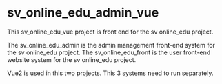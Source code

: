 # sv_online_edu_admin_vue
 This sv_online_edu_vue project is front end for the sv online_edu project. 
 
 The sv_online_edu_admin is the admin management front-end system for the sv online_edu project. 
 The sv_online_edu_front is the user front-end website system for the sv online_edu project.

 Vue2 is used in this two projects. This 3 systems need to run separately.
